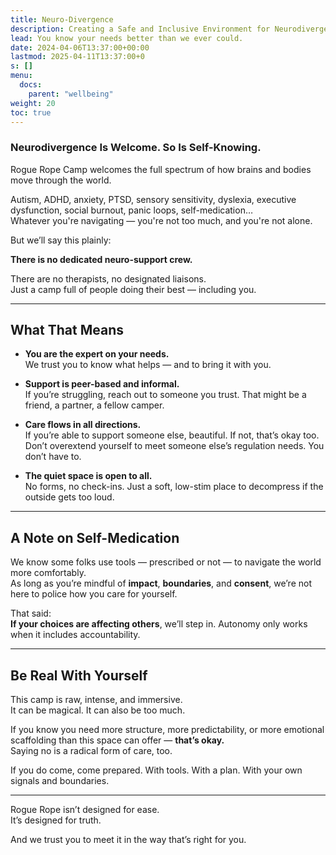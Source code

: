 ```yaml
---
title: Neuro-Divergence
description: Creating a Safe and Inclusive Environment for Neurodivergent Individuals
lead: You know your needs better than we ever could.
date: 2024-04-06T13:37:00+00:00
lastmod: 2025-04-11T13:37:00+0
s: []
menu: 
  docs:
    parent: "wellbeing"
weight: 20
toc: true
---
```


### Neurodivergence Is Welcome. So Is Self-Knowing.

Rogue Rope Camp welcomes the full spectrum of how brains and bodies move through the world.

Autism, ADHD, anxiety, PTSD, sensory sensitivity, dyslexia, executive dysfunction, social burnout, panic loops, self-medication…  
Whatever you're navigating — you're not too much, and you're not alone.

But we’ll say this plainly:

**There is no dedicated neuro-support crew.**

There are no therapists, no designated liaisons.  
Just a camp full of people doing their best — including you.

---

## What That Means

- **You are the expert on your needs.**  
  We trust you to know what helps — and to bring it with you.

- **Support is peer-based and informal.**  
  If you’re struggling, reach out to someone you trust. That might be a friend, a partner, a fellow camper.  

- **Care flows in all directions.**  
  If you’re able to support someone else, beautiful. If not, that’s okay too. Don’t overextend yourself to meet someone else’s regulation needs. You don’t have to.

- **The quiet space is open to all.**  
  No forms, no check-ins. Just a soft, low-stim place to decompress if the outside gets too loud.

---

## A Note on Self-Medication

We know some folks use tools — prescribed or not — to navigate the world more comfortably.  
As long as you’re mindful of **impact**, **boundaries**, and **consent**, we’re not here to police how you care for yourself.

That said:  
**If your choices are affecting others**, we’ll step in. Autonomy only works when it includes accountability.

---

## Be Real With Yourself

This camp is raw, intense, and immersive.  
It can be magical. It can also be too much.

If you know you need more structure, more predictability, or more emotional scaffolding than this space can offer — **that’s okay.**  
Saying no is a radical form of care, too.

If you do come, come prepared. With tools. With a plan. With your own signals and boundaries.

---

Rogue Rope isn’t designed for ease.  
It’s designed for truth.

And we trust you to meet it in the way that’s right for you.

